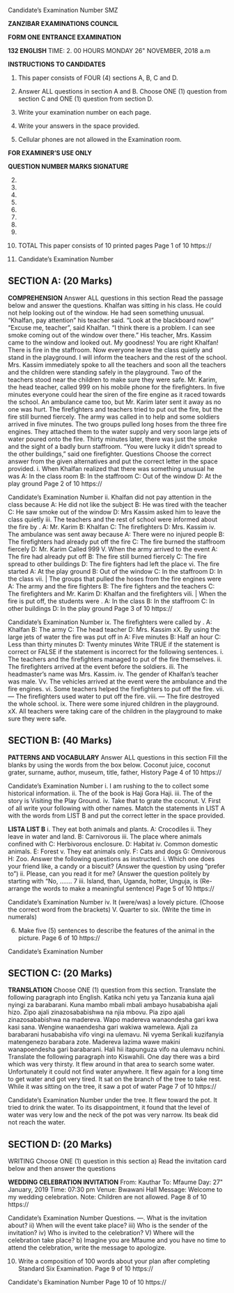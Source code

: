 Candidate’s Examination Number
SMZ

**ZANZIBAR EXAMINATIONS COUNCIL**

**FORM ONE ENTRANCE EXAMINATION**

**132 ENGLISH**
TIME: 2. 00 HOURS MONDAY 26" NOVEMBER, 2018 a.m

**INSTRUCTIONS TO CANDIDATES**

1. This paper consists of FOUR (4) sections A, B, C and D.

2. Answer ALL questions in section A and B. Choose ONE (1) question from section C and ONE (1) question from section D.

3. Write your examination number on each page.

4. Write your answers in the space provided.

5. Cellular phones are not allowed in the Examination room.

**FOR EXAMINER’S USE ONLY**

**QUESTION NUMBER MARKS SIGNATURE**

2.

3.

4.

5.

6.

7.

8.

9.

10. TOTAL
This paper consists of 10 printed pages
Page 1 of 10
https://

1. Candidate’s Examination Number

## SECTION A: (20 Marks)

**COMPREHENSION**
Answer ALL questions in this section
Read the passage below and answer the questions.
Khalfan was sitting in his class. He could not help looking out of the window. He had seen something unusual. “Khalfan, pay attention” his teacher said. “Look at the blackboard now!” “Excuse me, teacher”, said Khalfan. “I think there is a problem. I can see smoke coming out of the window over there.”
His teacher, Mrs. Kassim came to the window and looked out. My goodness! You are right Khalfan! There is fire in the staffroom. Now everyone leave the class quietly and stand in the playground. I will inform the teachers and the rest of the school.
Mrs. Kassim immediately spoke to all the teachers and soon all the teachers and the children were standing safely in the playground. Two of the teachers stood near the children to make sure they were safe. Mr. Karim, the head teacher, called 999 on his mobile phone for the firefighters.
In five minutes everyone could hear the siren of the fire engine as it raced towards the school. An ambulance came too, but Mr. Karim later sent it away as no one was hurt. The firefighters and teachers tried to put out the fire, but the fire still burned fiercely. The army was called in to help and some soldiers arrived in five minutes. The two groups pulled long hoses from the three fire engines. They attached them to the water supply and very soon large jets of water poured onto the fire. Thirty minutes later, there was just the smoke and the sight of a badly burn staffroom. “You were lucky it didn’t spread to the other buildings,” said one firefighter.
Questions
Choose the correct answer from the given alternatives and put the correct letter in the space provided.
i. When Khalfan realized that there was something unusual he was
A: In the class room B: In the staffroom
C: Out of the window D: At the play ground
Page 2 of 10
https://

Candidate’s Examination Number ii. Khalfan did not pay attention in the class because
A: He did not like the subject
B: He was tired with the teacher
C: He saw smoke out of the window
D: Mrs Kassim asked him to leave the class quietly iii. The teachers and the rest of school were informed about the fire by .
A: Mr. Karim B: Khalfan
C: The firefighters D: Mrs. Kassim iv. The ambulance was sent away because
A: There were no injured people
B: The firefighters had already put off the fire
C: The fire burned the staffroom fiercely
D: Mr. Karim Called 999
V. When the army arrived to the event
A: The fire had already put off
B: The fire still burned fiercely
C: The fire spread to other buildings
D: The fire fighters had left the place vi. The fire started
A: At the play ground B: Out of the window
C: In the staffroom D: In the class vii. | The groups that pulled the hoses from the fire engines were
A: The army and the fire fighters
B: The fire fighters and the teachers
C: The firefighters and Mr. Karim
D: Khalfan and the firefighters vili. | When the fire is put off, the students were .
A: In the class B: In the staffroom
C: In other buildings D: In the play ground
Page 3 of 10
https://

Candidate’s Examination Number ix. The firefighters were called by .
A: Khalfan B: The army
C: The head teacher D: Mrs. Kassim xX. By using the large jets of water the fire was put off in
A: Five minutes B: Half an hour
C: Less than thirty minutes D: Twenty minutes
Write TRUE if the statement is correct or FALSE if the statement is incorrect for the following sentences.
i. The teachers and the firefighters managed to put of the fire themselves.
ii. The firefighters arrived at the event before the soldiers.
ili. The headmaster’s name was Mrs. Kassim.
iv. The gender of Khalfan’s teacher was male.
Vv. The vehicles arrived at the event were the ambulance and the fire engines.
vi. Some teachers helped the firefighters to put off the fire.
vii. — The firefighters used water to put off the fire.
viii. — The fire destroyed the whole school.
ix. There were some injured children in the playground.
xX. All teachers were taking care of the children in the playground to make sure they were safe.

## SECTION B: (40 Marks)

**PATTERNS AND VOCABULARY**
Answer ALL questions in this section
Fill the blanks by using the words from the box below.
Coconut juice, coconut grater, surname,
author, museum, title, father, History
Page 4 of 10
https://

Candidate’s Examination Number i. I am rushing to the to collect some historical information.
ii. The of the book is Haji Gora Haji.
iii. The of the story is Visiting the Play Ground.
iv. Take that to grate the coconut.
V. First of all write your following with other names.
Match the statements in LIST A with the words from LIST B and put the correct letter in the space provided.

**LISTA LIST B**
i. They eat both animals and plants. A: Crocodiles ii. They leave in water and land. B: Carnivorous iii. The place where animals confined with C: Herbivorous enclosure. D: Habitat iv. Common domestic animals. E: Forest v. They eat animals only. F: Cats and dogs
G: Omnivorous
H: Zoo.
Answer the following questions as instructed.
i. Which one does your friend like, a candy or a biscuit?
(Answer the question by using “prefer to”)
ii. Please, can you read it for me?
(Answer the question politely by starting with “No, ....... 7
iii. Island, than, Uganda, hotter, Unguja, is
(Re-arrange the words to make a meaningful sentence)
Page 5 of 10
https://

Candidate’s Examination Number iv. It (were/was) a lovely picture.
(Choose the correct word from the brackets)
V. Quarter to six.
(Write the time in numerals)

6. Make five (5) sentences to describe the features of the animal in the picture.
Page 6 of 10
https://

Candidate’s Examination Number

## SECTION C: (20 Marks)

**TRANSLATION**
Choose ONE (1) question from this section.
Translate the following paragraph into English.
Katika nchi yetu ya Tanzania kuna ajali nyingi za barabarani. Kuna mambo mbali mbali ambayo husababisha ajali hizo. Zipo ajali zinazosababishwa na njia mbovu. Pia zipo ajali zinazosababishwa na madereva. Wapo madereva wanaondesha gari kwa kasi sana. Wengine wanaendesha gari wakiwa wamelewa. Ajali za barabarani husababisha vifo vingi na ulemavu. Ni vyema
Serikali kuzifanyia matengenezo barabara zote. Madereva lazima wawe makini wanapoendesha gari barabarani. Hali hii itapunguza vifo na ulemavu nchini.
Translate the following paragraph into Kiswahili.
One day there was a bird which was very thirsty. It flew around in that area to search some water. Unfortunately it could not find water anywhere. It flew again for a long time to get water and got very tired. It sat on the branch of the tree to take rest. While it was sitting on the tree, it saw a pot of water
Page 7 of 10
https://

Candidate’s Examination Number under the tree. It flew toward the pot. It tried to drink the water. To its disappointment, it found that the level of water was very low and the neck of the pot was very narrow. Its beak did not reach the water.

## SECTION D: (20 Marks)
WRITING
Choose ONE (1) question in this section a) Read the invitation card below and then answer the questions

**WEDDING CELEBRATION INVITATION**
From: Kauthar
To: Mfaume
Day: 27" January, 2019
Time: 07:30 pm
Venue: Bwawani Hall
Message: Welcome to my wedding celebration.
Note: Children are not allowed.
Page 8 of 10
https://

Candidate’s Examination Number
Questions.
—.
What is the invitation about?
ii) When will the event take place?
iii) Who is the sender of the invitation?
iv) Who is invited to the celebration?
V) Where will the celebration take place?
b) Imagine you are Mfaume and you have no time to attend the celebration,
write the message to apologize.

10. Write a composition of 100 words about your plan after completing Standard
Six Examination.
Page 9 of 10
https://

Candidate's Ekamination Number
Page 10 of 10
https://